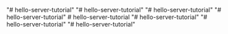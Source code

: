"# hello-server-tutorial" 
"# hello-server-tutorial" 
"# hello-server-tutorial" 
"# hello-server-tutorial" 
#   h e l l o - s e r v e r - t u t o r i a l  
 "# hello-server-tutorial" 
"# hello-server-tutorial" 
"# hello-server-tutorial" 
